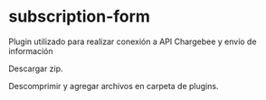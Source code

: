 # subscription-form
Plugin utilizado para realizar conexión a API Chargebee y envío de información

Descargar zip.

Descomprimir y agregar archivos en carpeta de plugins.
